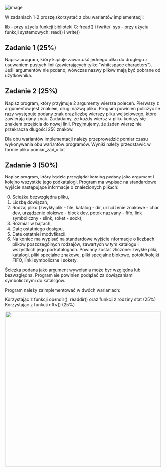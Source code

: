 ![image](https://user-images.githubusercontent.com/74711051/159470326-6dcfe24e-1675-4681-890a-e875b89f0908.png)


W zadaniach 1-2 proszę skorzystać z obu wariantów implementacji:


lib - przy użyciu funkcji biblioteki C: fread() i fwrite()
sys - przy użyciu funkcji systemowych: read() i write()

## Zadanie 1 (25%) 
Napisz program, który kopiuje zawartość jednego pliku do drugiego z usuwaniem pustych linii (zawierających tylko "whitespace characters"). Jeśli argumentów nie podano, wówczas nazwy plików mają być pobrane od użytkownika. 

## Zadanie 2 (25%) 
Napisz program, który przyjmuje 2 argumenty wiersza poleceń. Pierwszy z argumentów jest znakiem, drugi nazwą pliku. Program powinien policzyć ile razy występuje podany znak oraz liczbę wierszy pliku wejściowego, które zawierają dany znak. Zakładamy, że każdy wiersz w pliku kończy się znakiem przejścia do nowej linii. Przyjmujemy, że żaden wiersz nie przekracza długości 256 znaków.

Dla obu wariantów implementacji należy przeprowadzić pomiar czasu wykonywania obu wariantów programów. Wyniki należy przedstawić w formie pliku pomiar_zad_x.txt 



## Zadanie 3 (50%) 
Napisz program, który będzie przeglądał katalog podany jako argument i kolejno wszystkie jego podkatalogi. 
Program ma wypisać na standardowe wyjście następujące informacje o znalezionych plikach:

0. Ścieżka bezwzględna pliku,
1. Liczbę dowiązań,
2. Rodzaj pliku (zwykły plik - file, katalog - dir, urządzenie znakowe - char dev, urządzenie blokowe - block dev, potok nazwany - fifo, link symboliczny - slink, soket - sock),
3. Rozmiar w bajtach,
4. Datę ostatniego dostępu,
5. Datę ostatniej modyfikacji.
6. Na koniec ma wypisać na standardowe wyjście informacje o liczbach plików poszczególnych rodzajów, zawartych w tym katalogu i wszystkich jego podkatalogach. Powinny zostać zliczone: zwykłe pliki, katalogi, pliki specjalne znakowe, pliki specjalne blokowe, potoki/kolejki FIFO, linki symboliczne i sokety. 

Ścieżka podana jako argument wywołania może być względna lub bezwzględna. Program nie powinien podążać za dowiązaniami symbolicznymi do katalogów.

Program należy zaimplementować w dwóch wariantach:

Korzystając z funkcji opendir(), readdir() oraz funkcji z rodziny stat (25%)
Korzystając z funkcji nftw() (25%)


<p align="center">
  <img src="https://user-images.githubusercontent.com/74711051/160240616-2d23f98b-21d5-43f2-8b8a-dc81bcaeb227.png" width="500" />
</p>
